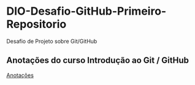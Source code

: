 # DIO-Desafio-GitHub-Primeiro-Repositorio
Desafio de Projeto sobre Git/GitHub

## Anotações do curso Introdução ao Git / GitHub
[Anotações](https://onedrive.live.com/?v=TextFileEditor&id=248CB9861C2012D8%2116847&cid=248CB9861C2012D8&parId=root)
